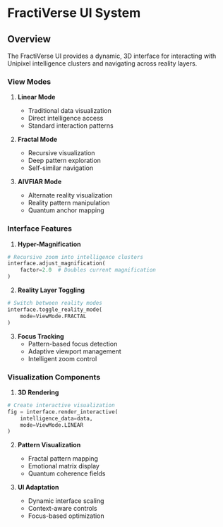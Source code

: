 # FractiVerse UI System

## Overview
The FractiVerse UI provides a dynamic, 3D interface for interacting with Unipixel intelligence clusters and navigating across reality layers.

### View Modes

1. **Linear Mode**
   - Traditional data visualization
   - Direct intelligence access
   - Standard interaction patterns

2. **Fractal Mode**
   - Recursive visualization
   - Deep pattern exploration
   - Self-similar navigation

3. **AIVFIAR Mode**
   - Alternate reality visualization
   - Reality pattern manipulation
   - Quantum anchor mapping

### Interface Features

1. **Hyper-Magnification**
```python
# Recursive zoom into intelligence clusters
interface.adjust_magnification(
    factor=2.0  # Doubles current magnification
)
```

2. **Reality Layer Toggling**
```python
# Switch between reality modes
interface.toggle_reality_mode(
    mode=ViewMode.FRACTAL
)
```

3. **Focus Tracking**
   - Pattern-based focus detection
   - Adaptive viewport management
   - Intelligent zoom control

### Visualization Components

1. **3D Rendering**
```python
# Create interactive visualization
fig = interface.render_interactive(
    intelligence_data=data,
    mode=ViewMode.LINEAR
)
```

2. **Pattern Visualization**
   - Fractal pattern mapping
   - Emotional matrix display
   - Quantum coherence fields

3. **UI Adaptation**
   - Dynamic interface scaling
   - Context-aware controls
   - Focus-based optimization 